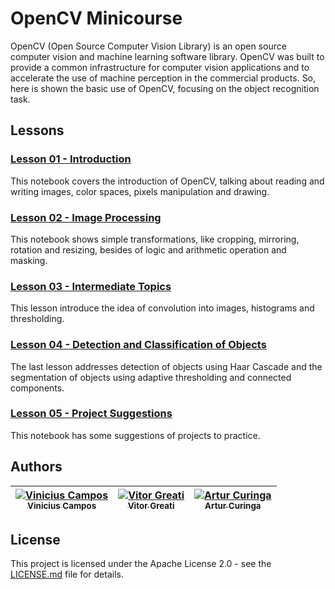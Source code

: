 # OpenCV Minicourse

OpenCV (Open Source Computer Vision Library) is an open source computer vision and machine learning software library. OpenCV was built to provide a common infrastructure for computer vision applications and to accelerate the use of machine perception in the commercial products. So, here is shown the basic use of OpenCV, focusing on the object recognition task.

## Lessons

### [Lesson 01 - Introduction](https://github.com/cs-ufrn/minicourse-opencv/blob/master/OpenCV%20-%20Introduction.ipynb)

This notebook covers the introduction of OpenCV, talking about reading and writing images, color spaces, pixels manipulation and drawing. 

### [Lesson 02 - Image Processing](https://github.com/cs-ufrn/minicourse-opencv/blob/master/OpenCV%20-%20Image%20Processing.ipynb)

This notebook shows simple transformations, like cropping, mirroring, rotation and resizing, besides of logic and arithmetic operation and masking.  

### [Lesson 03 - Intermediate Topics](https://github.com/cs-ufrn/minicourse-opencv/blob/master/OpenCV%20-%20Convolutions%2C%20Histogram%20and%20Thresholding.ipynb)

This lesson introduce the idea of convolution into images, histograms and thresholding.

### [Lesson 04 - Detection and Classification of Objects](https://github.com/cs-ufrn/minicourse-opencv/blob/master/OpenCV%20-%20Object%20Detection%20and%20Classification.ipynb)

The last lesson addresses detection of objects using Haar Cascade and the segmentation of objects using adaptive thresholding and connected components.

### [Lesson 05 - Project Suggestions](https://github.com/cs-ufrn/minicourse-opencv/blob/master/OpenCV%20V%20-%20Project%20Suggestions.ipynb)

This notebook has some suggestions of projects to practice.

## Authors

[![Vinicius Campos](https://avatars.githubusercontent.com/vinihcampos?s=100)<br /><sub>Vinicius Campos</sub>](https://github.com/vinihcampos) | [![Vitor Greati](https://avatars.githubusercontent.com/greati?s=100)<br /><sub>Vitor Greati</sub>](https://github.com/greati) | [![Artur Curinga](https://avatars.githubusercontent.com/arturcuringa?s=100)<br /><sub>Artur Curinga</sub>](https://github.com/arturcuringa)
------------ | ------------- | ------------


## License

This project is licensed under the Apache License 2.0 - see the [LICENSE.md](LICENSE) file for details.
